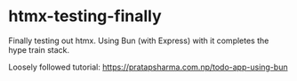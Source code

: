 # htmx-testing-finally

Finally testing out htmx. Using Bun (with Express) with it completes the hype train stack.

Loosely followed tutorial: https://pratapsharma.com.np/todo-app-using-bun